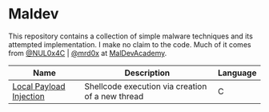 # Maldev
This repository contains a collection of simple malware techniques and its attempted implementation. I make no claim to the code. Much of it comes from [@NUL0x4C]( https://github.com/NUL0x4C) | [@mrd0x]( https://github.com/mrd0x) at [MalDevAcademy](https://maldevacademy.com/).

| Name                                                                                           | Description                                       | Language  |
|------------------------------------------------------------------------------------------------|---------------------------------------------------|-----------|
| [Local Payload Injection](https://github.com/theokwebb/Maldev/tree/main/LocalPayloadInjection) | Shellcode execution via creation of a new thread  | C         |


